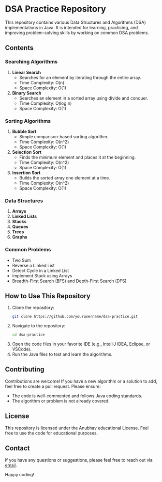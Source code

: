 # DSA Practice Repository

This repository contains various Data Structures and Algorithms (DSA) implementations in Java. It is intended for learning, practicing, and improving problem-solving skills by working on common DSA problems.

## Contents

### Searching Algorithms
1. **Linear Search**
   - Searches for an element by iterating through the entire array.
   - Time Complexity: O(n)
   - Space Complexity: O(1)
2. **Binary Search**
   - Searches an element in a sorted array using divide and conquer.
   - Time Complexity: O(log n)
   - Space Complexity: O(1)

### Sorting Algorithms
1. **Bubble Sort**
   - Simple comparison-based sorting algorithm.
   - Time Complexity: O(n^2)
   - Space Complexity: O(1)
2. **Selection Sort**
   - Finds the minimum element and places it at the beginning.
   - Time Complexity: O(n^2)
   - Space Complexity: O(1)
3. **Insertion Sort**
   - Builds the sorted array one element at a time.
   - Time Complexity: O(n^2)
   - Space Complexity: O(1)


### Data Structures
1. **Arrays**
2. **Linked Lists**
3. **Stacks**
4. **Queues**
5. **Trees**
6. **Graphs**

### Common Problems
- Two Sum
- Reverse a Linked List
- Detect Cycle in a Linked List
- Implement Stack using Arrays
- Breadth-First Search (BFS) and Depth-First Search (DFS)

## How to Use This Repository
1. Clone the repository:
   ```bash
   git clone https://github.com/yourusername/dsa-practice.git
   ```
2. Navigate to the repository:
   ```bash
   cd dsa-practice
   ```
3. Open the code files in your favorite IDE (e.g., IntelliJ IDEA, Eclipse, or VSCode).
4. Run the Java files to test and learn the algorithms.

## Contributing
Contributions are welcome! If you have a new algorithm or a solution to add, feel free to create a pull request. Please ensure:
- The code is well-commented and follows Java coding standards.
- The algorithm or problem is not already covered.

## License
This repository is licensed under the Anubhav educational License. Feel free to use the code for educational purposes.

## Contact
If you have any questions or suggestions, please feel free to reach out via [email](mailto:anubhav7.ranjan@gmail.com).

Happy coding!

